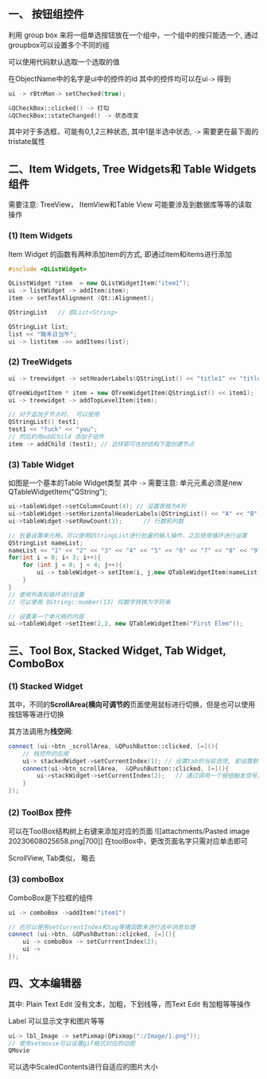 ## 一、 按钮组控件
利用 group box 来将一组单选按钮放在一个组中，一个组中的按只能选一个, 通过groupbox可以设置多个不同的组

可以使用代码默认选取一个选取的值

在ObjectName中的名字是ui中的控件的id 
其中的控件均可以在ui`->` 得到

```cpp 
ui -> rBtnMan-> setChecked(true);
```

```cpp 
&QCheckBox::clicked() -> 打勾
&QCheckBox::stateChanged() -> 状态改变
```

其中对于多选框，可能有0,1,2三种状态, 其中1是半选中状态, `->` 需要更在最下面的tristate属性

## 二、Item Widgets, Tree Widgets和 Table Widgets 组件
需要注意: TreeView， ItemView和Table View 可能要涉及到数据库等等的读取操作
### (1) Item Widgets 
Item Widget 的函数有两种添加item的方式, 即通过item和items进行添加
```cpp 
#include <QListWidget>

QLisstWidget *item  = new QListWidgetItem("item1");
ui -> listWidget -> addItem(item);
item -> setTextAlignment (Qt::Alignment);

QStringList   // 即List<String>

QStringList list;
list << "锄禾日当午";
ui -> listitem ->> addItems(list);
```

### (2) TreeWidgets

```cpp
ui -> treewidget -> setHeaderLabels(QStringList() << "title1" << "title2" << "title3"); // 其中重载了<< 函数，分别设置不同的标题

QTreeWidgetItem * item = new QTreeWidgetItem(QStringList() << item1);
ui -> treewidget -> addTopLevelItem(item);

// 对于追加子节点时， 可以使用
QStringList() test1;
test1 << "fuck" << "you";
// 然后利用addChild 添加子组件
item -> addChild (test1); // 这样即可在树结构下面创建节点
```

### (3) Table Widget

如图是一个基本的Table Widget类型
其中 `->` 需要注意: 单元元素必须是new QTableWidgetItem("QString");

```cpp 
ui->tableWidget->setColumnCount(4); // 设置表格为4列
ui->tableWidget->setHorizontalHeaderLabels(QStringList() << "A" << "B" << "C" << "D"); // 表头
ui->tableWidget->setRowCount(3);      // 行数和列数

// 批量设置单元格，可以使用QStringList进行批量的输入操作，之后使用循环进行设置
QStringList nameList;
nameList << "1" << "2" << "3" << "4" << "5" << "6" << "7" << "8" << "9" << "10" << "11" << "12" ;
for(int i = 0; i< 3; i++){
	for (int j = 0; j < 4; j++){
		ui -> tableWidget-> setItem(i, j,new QTableWidgetItem(nameList[i * 4 + j]));
	}
}
// 使用列表和循环进行设置
// 可以使用 QString::number(13) 将数字转换为字符串

// 设置某一个单元格的内容
ui->tableWidget->setItem(2,2, new QTableWidgetItem("First Elem"));
```


## 三、Tool Box, Stacked Widget, Tab Widget, ComboBox
### (1) Stacked Widget
其中，不同的**ScrollArea(横向可调节的**页面使用鼠标进行切换，但是也可以使用按钮等等进行切换

其方法调用为**栈空间**:

```cpp 
connect (ui->btn _scrollArea, &QPushButton::clicked, [=](){
	// 栈控件的应用
	ui-> stackedWidget->setCurrentIndex(1); // 设置tab的当前选项, 即设置默认的scrollArea的定位信息
	connect(ui->btn_scrollArea,  &QPushButton::clicked, [=](){
		ui->stackWidget->setCurrentIndex(2);   // 通过调用一个按钮触发信号从而使scrollArea变化
	}
}); 
```

### (2) ToolBox 控件 
可以在ToolBox结构树上右键来添加对应的页面
![[attachments/Pasted image 20230608025658.png|700]]
在toolBox中，更改页面名字只需对应单击即可

ScrollView, Tab类似， 略去

### (3) comboBox
ComboBox是下拉框的组件

```cpp 
ui -> comboBox ->addItem("item1")

// 也可以使用setCurrentIndex和tag等槽函数来进行选中消息处理
connect (ui->btn, &QPushButton::clicked, [=](){
	ui -> comboBox -> setCurrrentIndex(2);
	ui -> 
});
```


## 四、文本编辑器
其中: Plain Text Edit 没有文本，加粗，下划线等，而Text Edit 有加粗等等操作

Label 可以显示文字和图片等等
```cpp 
ui-> lbl_Image -> setPixmap(QPixmap(":/Image/1.png"));
// 使用setmovie可以设置gif格式对应的动图
QMovie 
```
可以选中ScaledContents进行自适应的图片大小
